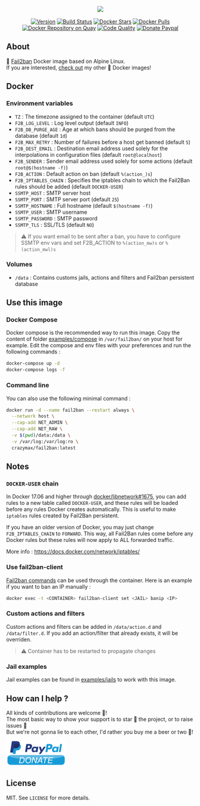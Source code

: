 <p align="center"><a href="https://github.com/crazy-max/docker-fail2ban" target="_blank"><img height="128"src="https://raw.githubusercontent.com/crazy-max/docker-fail2ban/master/.res/docker-fail2ban.jpg"></a></p>

<p align="center">
  <a href="https://microbadger.com/images/crazymax/fail2ban"><img src="https://images.microbadger.com/badges/version/crazymax/fail2ban.svg?style=flat-square" alt="Version"></a>
  <a href="https://travis-ci.org/crazy-max/docker-fail2ban"><img src="https://img.shields.io/travis/crazy-max/docker-fail2ban/master.svg?style=flat-square" alt="Build Status"></a>
  <a href="https://hub.docker.com/r/crazymax/fail2ban/"><img src="https://img.shields.io/docker/stars/crazymax/fail2ban.svg?style=flat-square" alt="Docker Stars"></a>
  <a href="https://hub.docker.com/r/crazymax/fail2ban/"><img src="https://img.shields.io/docker/pulls/crazymax/fail2ban.svg?style=flat-square" alt="Docker Pulls"></a>
  <a href="https://quay.io/repository/crazymax/fail2ban"><img src="https://quay.io/repository/crazymax/fail2ban/status?style=flat-square" alt="Docker Repository on Quay"></a>
  <a href="https://www.codacy.com/app/crazy-max/docker-fail2ban"><img src="https://img.shields.io/codacy/grade/10a198e9cd7948a6a2d71d9ca10548d1.svg?style=flat-square" alt="Code Quality"></a>
  <a href="https://www.paypal.com/cgi-bin/webscr?cmd=_s-xclick&hosted_button_id=FRCLKDGE2CQFJ"><img src="https://img.shields.io/badge/donate-paypal-7057ff.svg?style=flat-square" alt="Donate Paypal"></a>
</p>

## About

🐳 [Fail2ban](https://www.fail2ban.org) Docker image based on Alpine Linux.<br />
If you are interested, [check out](https://hub.docker.com/r/crazymax/) my other 🐳 Docker images!

## Docker

### Environment variables

* `TZ` : The timezone assigned to the container (default `UTC`)
* `F2B_LOG_LEVEL` : Log level output (default `INFO`)
* `F2B_DB_PURGE_AGE` : Age at which bans should be purged from the database (default `1d`)
* `F2B_MAX_RETRY` : Number of failures before a host get banned (default `5`)
* `F2B_DEST_EMAIL` : Destination email address used solely for the interpolations in configuration files (default `root@localhost`)
* `F2B_SENDER` : Sender email address used solely for some actions (default `root@$(hostname -f)`)
* `F2B_ACTION` : Default action on ban (default `%(action_)s`)
* `F2B_IPTABLES_CHAIN` : Specifies the iptables chain to which the Fail2Ban rules should be added (default `DOCKER-USER`)
* `SSMTP_HOST` : SMTP server host
* `SSMTP_PORT` : SMTP server port (default `25`)
* `SSMTP_HOSTNAME` : Full hostname (default `$(hostname -f)`)
* `SSMTP_USER` : SMTP username
* `SSMTP_PASSWORD` : SMTP password
* `SSMTP_TLS` : SSL/TLS (default `NO`)

> :warning: If you want email to be sent after a ban, you have to configure SSMTP env vars and set F2B_ACTION to `%(action_mw)s` or `%(action_mwl)s`

### Volumes

* `/data` : Contains customs jails, actions and filters and Fail2ban persistent database

## Use this image

### Docker Compose

Docker compose is the recommended way to run this image. Copy the content of folder [examples/compose](examples/compose) in `/var/fail2ban/` on your host for example. Edit the compose and env files with your preferences and run the following commands :

```bash
docker-compose up -d
docker-compose logs -f
```

### Command line

You can also use the following minimal command :

```bash
docker run -d --name fail2ban --restart always \
  --network host \
  --cap-add NET_ADMIN \
  --cap-add NET_RAW \
  -v $(pwd)/data:/data \
  -v /var/log:/var/log:ro \
  crazymax/fail2ban:latest
```

## Notes

### `DOCKER-USER` chain

In Docker 17.06 and higher through [docker/libnetwork#1675](https://github.com/docker/libnetwork/pull/1675), you can add rules to a new table called `DOCKER-USER`, and these rules will be loaded before any rules Docker creates automatically. This is useful to make `iptables` rules created by Fail2Ban persistent.

If you have an older version of Docker, you may just change `F2B_IPTABLES_CHAIN` to `FORWARD`. This way, all Fail2Ban rules come before any Docker rules but these rules will now apply to ALL forwarded traffic.

More info : https://docs.docker.com/network/iptables/

### Use fail2ban-client

[Fail2ban commands](http://www.fail2ban.org/wiki/index.php/Commands) can be used through the container. Here is an example if you want to ban an IP manually :

```bash
docker exec -t <CONTAINER> fail2ban-client set <JAIL> banip <IP>
```

### Custom actions and filters

Custom actions and filters can be added in `/data/action.d` and `/data/filter.d`. If you add an action/filter that already exists, it will be overriden.

> :warning: Container has to be restarted to propagate changes

### Jail examples

Jail examples can be found in [examples/jails](examples/jails) to work with this image.

## How can I help ?

All kinds of contributions are welcome :raised_hands:!<br />
The most basic way to show your support is to star :star2: the project, or to raise issues :speech_balloon:<br />
But we're not gonna lie to each other, I'd rather you buy me a beer or two :beers:!

[![Paypal](.res/paypal.png)](https://www.paypal.com/cgi-bin/webscr?cmd=_s-xclick&hosted_button_id=FRCLKDGE2CQFJ)

## License

MIT. See `LICENSE` for more details.<br />
